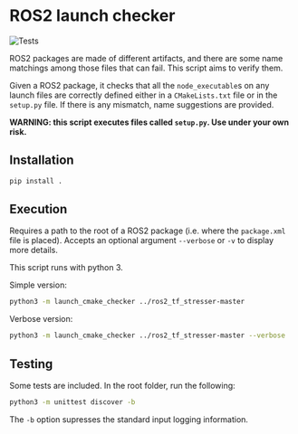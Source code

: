 # ROS2 launch checker
![Tests](https://github.com/rosin-project/ros2_launch_checker/workflows/Tests/badge.svg)

ROS2 packages are made of different artifacts, and there are some name matchings
among those files that can fail. This script aims to verify them.

Given a ROS2 package, it checks that all the `node_executable`s on any launch
files are correctly defined either in a `CMakeLists.txt` file or in the 
`setup.py` file. If there is any mismatch, name suggestions are provided. 

**WARNING: this script executes files called `setup.py`. Use under your
own risk.**

## Installation

```bash
pip install .
```

## Execution

Requires a path to the root of a ROS2 package (i.e. where the `package.xml`
file is placed). Accepts an optional argument ``--verbose`` or `-v` to display
more details.

This script runs with python 3.

Simple version:

```bash
python3 -m launch_cmake_checker ../ros2_tf_stresser-master 
```

Verbose version:

```bash
python3 -m launch_cmake_checker ../ros2_tf_stresser-master --verbose
```


## Testing

Some tests are included. In the root folder, run the following:

```bash
python3 -m unittest discover -b
```

The `-b` option supresses the standard input logging information.

